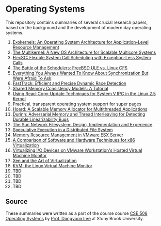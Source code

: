 # Operating Systems

This repository contains summaries of several crucial research papers, based on the background and the development of modern day operating systems.

1. [Exokernels: An Operating System Architecture for Application-Level Resource Management](https://github.com/parthskansara/Operating-Systems/blob/main/1.%20Exokernel/Summary.md)
2. [The Multikernel: A New OS Architecture for Scalable Multicore Systems](https://github.com/parthskansara/Operating-Systems/blob/main/2.%20Multikernel/Summary.md)
3. [FlexSC: Flexible System Call Scheduling with Exception-Less System Calls](https://github.com/parthskansara/Operating-Systems/blob/main/3.%20FlexSC/Parth%20Kansara%20-%20115135130.pdf)
4. [The Battle of the Schedulers: FreeBSD ULE vs. Linux CFS](https://github.com/parthskansara/Operating-Systems/blob/main/4.%20Battle%20of%20the%20Schedulers/Parth%20Kansara%20-%20115135130.pdf)
5. [Everything You Always Wanted To Know About Synchronization But Were Afraid To Ask](https://github.com/parthskansara/Operating-Systems/blob/main/5.%20Synchronization/Parth%20Kansara%20-%20115135130.pdf)
6. [FastTrack: Efficient and Precise Dynamic Race Detection](https://github.com/parthskansara/Operating-Systems/blob/main/6.%20FastTrack/Parth%20Kansara%20-%20115135130.pdf)
7. [Shared Memory Consistency Models: A Tutorial](https://github.com/parthskansara/Operating-Systems/blob/main/7.%20Shared%20Memory%20Consistency%20Models/Shared%20Memory%20Consistency.pdf)
8. [Using Read-Copy-Update Techniques for System V IPC in the Linux 2.5 Kernel](https://github.com/parthskansara/Operating-Systems/blob/main/8.%20Using%20Read-copy-update/Parth%20Kansara%20-%20115135130.pdf)
9. [Practical, transparent operating system support for super pages](https://github.com/parthskansara/Operating-Systems/blob/main/9.%20Transparent%20OS/Parth%20Kansara%20-%20115135130.pdf)
10. [Hoard: A Scalable Memory Allocator for Multithreaded Applications](https://github.com/parthskansara/Operating-Systems/blob/main/10.%20Hoard%20Memory%20Allocator/Parth%20Kansara-115135130.pdf)
11. [Durinn: Adversarial Memory and Thread Interleaving for Detecting Durable Linearizability Bugs](https://github.com/parthskansara/Operating-Systems/blob/main/11.%20Durinn/Parth%20Kansara%20-%20115135130.pdf)
12. [The Sun Network Filesystem: Design, Implementation and Experience](https://github.com/parthskansara/Operating-Systems/blob/main/12.%20Sun%20NFS/Parth%20Kansara%20-%20115135130.pdfSystems/blob/main/3.%20FlexSC/Parth%20Kansara%20-%20115135130.pdf)
13. [Speculative Execution in a Distributed File System](https://github.com/parthskansara/Operating-Systems/blob/main/13.%20Speculation/Parth%20Kansara%20-%20115135130.pdf)
14. [Memory Resource Management in VMware ESX Server](https://github.com/parthskansara/Operating-Systems/blob/main/14.%20Memory%20Resource%20Management%20in%20VMware%20ESX%20Server/Parth%20Kansara%20-%20115135130.pdf)
15. [A Comparison of Software and Hardware Techniques for x86 Virtualization](https://github.com/parthskansara/Operating-Systems/blob/main/15.%20Software%20vs.%20Hardware%20x86%20Virtualization/Parth%20Kansara%20-%20115135130.pdf)
16. [Virtualizing I/O Devices on VMware Workstation's Hosted Virtual Machine Monitor](https://github.com/parthskansara/Operating-Systems/blob/main/16.%20Virtualizing%20IO%20Devices%20on%20VMware%20Workstation%E2%80%99s%20Hosted%20Virtual%20Machine%20Monitor/Parth%20Kansara%20-%20115135130.pdf)
17. [Xen and the Art of Virtualization]()
18. [KVM: the Linux Virtual Machine Monitor]()
19. TBD
20. TBD
21. TBD
22. TBD

## Source
These summaries were written as a part of the course course [CSE 506 Operating Systems](https://www3.cs.stonybrook.edu/~dongyoon/cse506-s23/) by [Prof. Dongyoon Lee](https://www3.cs.stonybrook.edu/~dongyoon/) at Stony Brook University.

